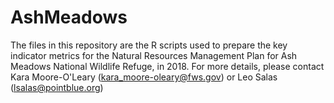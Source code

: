 # AshMeadows
The files in this repository are the R scripts used to prepare the key indicator metrics for the 
Natural Resources Management Plan for Ash Meadows National Wildlife Refuge, in 2018.
For more details, please contact Kara Moore-O'Leary (kara_moore-oleary@fws.gov) or Leo Salas (lsalas@pointblue.org)
